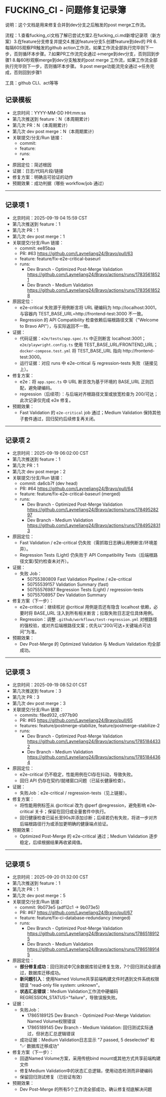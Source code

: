 # FUCKING_CI - 问题修复记录簿

说明：这个文档是用来修复合并到dev分支之后触发的post merge工作流。

流程：1.查看fucking_ci文档了解已尝试方案2.在fucking_ci.md新增记录项（新方案）3.在feature分支修复并提交4.推送feature分支5.创建feature到dev的 PR 6.每隔60S观察PR触发的github action工作流，如果工作流全部执行完毕则下一步，否则循环本步骤。7.如果PR工作流完全通过->merge到dev分支，否则回到步骤1 8.每60秒观察merge到dev分支触发的post merge 工作流，如果工作流全部执行完毕则下一步，否则循环本步骤。
9.post merge功能流完全通过->任务完成，否则回到步骤1

工具：github CLI、act等等

## 记录模板

- 北京时间：YYYY-MM-DD HH:mm:ss
- 第几次推送到 feature：N（本周期累计）
- 第几次 PR：N（本周期累计）
- 第几次 dev post merge：N（本周期累计）
- 关联提交/分支/Run 链接：
  - commit: <sha>
  - feature: <branch>
  - runs:
    - <workflow-name> <run-url>
- 原因定位：简述根因
- 证据：日志/代码片段/链接
- 修复方案：明确且可验证的动作
- 预期效果：成功判据（哪些 workflow/job 通过）

---

## 记录项 1

- 北京时间：2025-09-19 04:15:59 CST
- 第几次推送到 feature：1
- 第几次 PR：1
- 第几次 dev post merge：1
- 关联提交/分支/Run 链接：
  - commit: ee85baa
  - PR: #63 https://github.com/Layneliang24/Bravo/pull/63
  - feature: feature/fix-e2e-critical-baseurl
  - runs:
    - Dev Branch - Optimized Post-Merge Validation https://github.com/Layneliang24/Bravo/actions/runs/17835618521
    - Dev Branch - Medium Validation https://github.com/Layneliang24/Bravo/actions/runs/17835618528
- 原因定位：
  - e2e-critical 失败源于用例断言将 URL 硬编码为 http://localhost:3001，与容器内 TEST_BASE_URL=http://frontend-test:3000 不一致。
  - Regression 的 API Compatibility 检查依赖后端根路径文案（"Welcome to Bravo API"），与实际返回不一致。
- 证据：
  - 代码证据：`e2e/tests/app.spec.ts` 中正则断言 localhost:3001；`e2e/playwright.config.ts` 使用 TEST_BASE_URL/FRONTEND_URL；`docker-compose.test.yml` 将 TEST_BASE_URL 指向 http://frontend-test:3000。
  - 运行证据：对应 runs 中 e2e-critical 与 regression-tests 失败（链接见上）。
- 修复方案：
  - e2e：将 `app.spec.ts` 中 URL 断言改为基于环境的 BASE_URL 正则匹配，避免硬编码。
  - regression（后续项）：与后端对齐根路径文案或放宽检查为 200/可达；此次记录仅完成 e2e 修复。
- 预期效果：
  - Fast Validation 的 `e2e-critical` job 通过；Medium Validation 保持其他子套件通过，回归契约后续修复再关闭。

---

## 记录项 2

- 北京时间：2025-09-19 06:02:00 CST
- 第几次推送到 feature：1
- 第几次 PR：1
- 第几次 dev post merge：2
- 关联提交/分支/Run 链接：
  - commit: da6cb7f (dev head)
  - PR: #64 https://github.com/Layneliang24/Bravo/pull/64
  - feature: feature/fix-e2e-critical-baseurl (merged)
  - runs:
    - Dev Branch - Optimized Post-Merge Validation https://github.com/Layneliang24/Bravo/actions/runs/17849528297
    - Dev Branch - Medium Validation https://github.com/Layneliang24/Bravo/actions/runs/17849528313
- 原因定位：
  - Fast Validation / e2e-critical 仍失败（需抓取日志确认用例断言/环境差异）。
  - Regression Tests (Light) 仍失败于 API Compatibility Tests（后端根路径文案/契约检查未对齐）。
- 证据：
  - 失败 Job：
    - 50755380809 Fast Validation Pipeline / e2e-critical
    - 50755539157 Validation Summary (fast)
    - 50755576987 Regression Tests (Light) / regression-tests
    - 50755708957 Dev Validation Summary
- 修复方案（下一步）：
  - e2e-critical：继续核对 @critical 用例是否还有隐含 localhost 依赖，必要时将 BASE_URL 注入到所有相关断言；拉取失败日志定位具体用例。
  - Regression：调整 `.github/workflows/test-regression.yml` 对根路径的强校验，或对齐后端根路径文案；优先以“200/可达+关键端点可访问”为准。
- 预期效果：
  - Dev Post-Merge 的 Optimized Validation 与 Medium Validation 均全部成功。

---

## 记录项 3

- 北京时间：2025-09-19 08:52:01 CST
- 第几次推送到 feature：3
- 第几次 PR：3
- 第几次 dev post merge：3
- 关联提交/分支/Run 链接：
  - commits: f8ed932, c977b90
  - PR: #65 https://github.com/Layneliang24/Bravo/pull/65
  - features: feature/postmerge-stabilize, feature/postmerge-stabilize-2
  - runs:
    - Dev Branch - Optimized Post-Merge Validation https://github.com/Layneliang24/Bravo/actions/runs/17851844332
    - Dev Branch - Medium Validation https://github.com/Layneliang24/Bravo/actions/runs/17851844364
- 原因定位：
  - e2e-critical 仍不稳定，性能用例在CI存在抖动，导致失败。
  - 回归 API 仍存在契约/就绪窗口问题（已延长健康检查）。
- 证据：
  - 失败Job：e2e-critical / regression-tests（见上链接）。
- 修复方案：
  - 将性能用例标签从 @critical 改为 @perf @regression，避免影响 e2e-critical 关卡；保留在回归或全量套件中执行。
  - 回归健康检查已延长至90s并添加诊断；后续若仍有失败，将进一步对齐后端根路径行为或添加更明确的健康端点验证。
- 预期效果：
  - Optimized Post-Merge 的 e2e-critical 通过；Medium Validation 逐步稳定，后续根据结果再收紧阈值。

---

## 记录项 5

- 北京时间：2025-09-20 01:32:00 CST
- 第几次推送到 feature：1
- 第几次 PR：1
- 第几次 dev post merge：5
- 关联提交/分支/Run 链接：
  - commit: 9b073e5 (adf12c1 -> 9b073e5)
  - PR: #67 https://github.com/Layneliang24/Bravo/pull/67
  - feature: feature/fix-ci-database-redundancy (merged)
  - runs:
    - Dev Branch - Optimized Post-Merge Validation https://github.com/Layneliang24/Bravo/actions/runs/17865189125
    - Dev Branch - Medium Validation https://github.com/Layneliang24/Bravo/actions/runs/17865189145
- 原因定位：
  - **部分修复成功**：回归测试中冗余数据库验证修复生效，7个回归测试全部通过，数据库迁移成功。
  - **新问题引入**：使用Named Volume共享前端构建文件时遇到文件系统权限错误 "read-only file system: unknown"。
  - **状态汇总错误**：Medium Validation工作流中硬编码 REGRESSION_STATUS="failure"，导致误报失败。
- 证据：
  - 失败Job：
    - 17865189125 Dev Branch - Optimized Post-Merge Validation: Named Volume权限错误
    - 17865189145 Dev Branch - Medium Validation: 回归测试实际通过，但状态汇总逻辑错误
  - 成功证据：Medium Validation日志显示 "7 passed, 5 deselected" 和 "✅ 数据库迁移成功"
- 修复方案（下一步）：
  - 回退Named Volume方案，采用传统bind mount或其他方式共享前端构建文件
  - 修复Medium Validation中的状态汇总逻辑，使用动态检测而非硬编码
  - 保留回归测试修复（已验证有效）
- 预期效果：
  - Dev Post-Merge 的所有5个工作流全部成功，确认修复彻底解决问题
